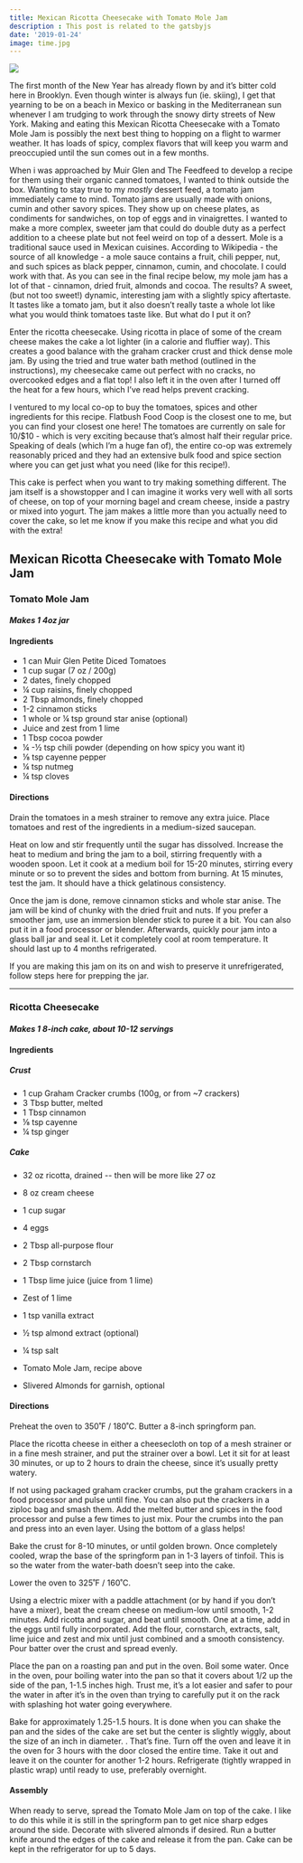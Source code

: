 ```yaml
---
title: Mexican Ricotta Cheesecake with Tomato Mole Jam
description : This post is related to the gatsbyjs
date: '2019-01-24'
image: time.jpg
---
```


<img src="https://www.catster.com/wp-content/uploads/2018/05/A-gray-cat-crying-looking-upset.jpg" />

The first month of the New Year has already flown by and it’s bitter cold here in Brooklyn.  Even though winter is always fun (ie. skiing), I get that yearning to be on a beach in Mexico or basking in the Mediterranean sun whenever I am trudging to work through the snowy dirty streets of New York.  Making and eating this Mexican Ricotta Cheesecake with a Tomato Mole Jam is possibly the next best thing to hopping on a flight to warmer weather.  It has loads of spicy, complex flavors that will keep you warm and preoccupied until the sun comes out in a few months. 

When i was approached by Muir Glen and The Feedfeed to develop a recipe for them using their organic canned tomatoes, I wanted to think outside the box. Wanting to stay true to my *mostly* dessert feed, a tomato jam immediately came to mind. Tomato jams are usually made with onions, cumin and other savory spices. They show up on cheese plates, as condiments for sandwiches, on top of eggs and in vinaigrettes.  I wanted to make a more complex, sweeter jam that could do double duty as a perfect addition to a cheese plate but not feel weird on top of a dessert. Mole is a traditional sauce used in Mexican cuisines. According to Wikipedia - the source of all knowledge - a mole sauce contains a fruit, chili pepper, nut, and such spices as black pepper, cinnamon, cumin, and chocolate.  I could work with that. As you can see in the final recipe below, my mole jam has a lot of that - cinnamon, dried fruit, almonds and cocoa. The results? A sweet, (but not too sweet!) dynamic, interesting jam with a slightly spicy aftertaste.  It tastes like a tomato jam, but it also doesn’t really taste a whole lot like what you would think tomatoes taste like.  But what do I put it on? 

Enter the ricotta cheesecake. Using ricotta in place of some of the cream cheese makes the cake a lot lighter (in a calorie and fluffier way). This creates a good balance with the graham cracker crust and thick dense mole jam.  By using the tried and true water bath method (outlined in the instructions), my cheesecake came out perfect with no cracks, no overcooked edges and a flat top!  I also left it in the oven after I turned off the heat for a few hours, which I’ve read helps prevent cracking.

I ventured to my local co-op to buy the tomatoes, spices and other ingredients for this recipe.  Flatbush Food Coop is the closest one to me, but you can find your closest one here! The tomatoes are currently on sale for 10/$10 - which is very exciting because that’s almost half their regular price. Speaking of deals (which I’m a huge fan of), the entire co-op was extremely reasonably priced and they had an extensive bulk food and spice section where you can get just what you need (like for this recipe!). 

This cake is perfect when you want to try making something different.  The jam itself is a showstopper and I can imagine it works very well with all sorts of cheese, on top of your morning bagel and cream cheese, inside a pastry or mixed into yogurt.   The jam makes a little more than you actually need to cover the cake, so let me know if you make this recipe and what you did with the extra!


## Mexican Ricotta Cheesecake with Tomato Mole Jam

### Tomato Mole Jam
#### _Makes 1 4oz jar_

#### **Ingredients**
- 1 can Muir Glen Petite Diced Tomatoes
- 1 cup sugar (7 oz / 200g)
- 2 dates, finely chopped
- ¼ cup raisins, finely chopped
- 2 Tbsp almonds, finely chopped
- 1-2 cinnamon sticks
- 1 whole or ¼ tsp ground star anise (optional)
- Juice and zest from 1 lime
- 1 Tbsp cocoa powder
- ¼ -½ tsp chili powder (depending on how spicy you want it)
- ⅛ tsp cayenne pepper
- ¼ tsp nutmeg
- ¼ tsp cloves

#### **Directions**
Drain the tomatoes in a mesh strainer to remove any extra juice. Place tomatoes and rest of the ingredients in a medium-sized saucepan.

Heat on low and stir frequently until the sugar has dissolved.  Increase the heat to medium and bring the jam to a boil, stirring frequently with a wooden spoon.  Let it cook at a medium boil for 15-20 minutes, stirring every minute or so to prevent the sides and bottom from burning.  At 15 minutes, test the jam.  It should have a thick gelatinous consistency.  

Once the jam is done, remove cinnamon sticks and whole star anise.  The jam will be kind of chunky with the dried fruit and nuts.  If you prefer a smoother jam, use an immersion blender stick to puree it a bit.  You can also put it in a food processor or blender.  Afterwards, quickly pour jam into a glass ball jar and seal it.  Let it completely cool at room temperature.  It should last up to 4 months refrigerated. 

If you are making this jam on its on and wish to preserve it unrefrigerated, follow steps here for prepping the jar.



______________________________________________

### Ricotta Cheesecake
#### _Makes 1 8-inch cake, about 10-12 servings_

#### **Ingredients**
##### Crust
- 1 cup Graham Cracker crumbs (100g, or from ~7 crackers)
- 3 Tbsp butter, melted
- 1 Tbsp cinnamon
- ⅛ tsp cayenne
- ¼ tsp ginger

##### Cake
- 32 oz ricotta, drained -- then will be more like 27 oz
- 8 oz cream cheese
- 1 cup sugar
- 4 eggs
- 2 Tbsp all-purpose flour
- 2 Tbsp cornstarch
- 1 Tbsp lime juice (juice from 1 lime)
- Zest of 1 lime
- 1 tsp vanilla extract
- ½ tsp almond extract (optional)
- ¼ tsp salt

- Tomato Mole Jam, recipe above
- Slivered Almonds for garnish, optional

#### **Directions**
Preheat the oven to 350˚F / 180˚C. Butter a 8-inch springform pan.

Place the ricotta cheese in either a cheesecloth on top of a mesh strainer or in a fine mesh strainer, and put the strainer over a bowl.  Let it sit for at least 30 minutes, or up to 2 hours to drain the cheese, since it’s usually pretty watery.

If not using packaged graham cracker crumbs, put the graham crackers in a food processor and pulse until fine.  You can also put the crackers in a ziploc bag and smash them.  Add the melted butter and spices in the food processor and pulse a few times to just mix. Pour the crumbs into the pan and press into an even layer.  Using the bottom of a glass helps!

Bake the crust for 8-10 minutes, or until golden brown. Once completely cooled, wrap the base of the springform pan in 1-3 layers of tinfoil.  This is so the water from the water-bath doesn’t seep into the cake. 

Lower the oven to 325˚F / 160˚C.

Using a electric mixer with a paddle attachment (or by hand if you don’t have a mixer), beat the cream cheese on medium-low until smooth, 1-2 minutes.  Add ricotta and sugar, and beat until smooth. One at a time, add in the eggs until fully incorporated. Add the flour, cornstarch, extracts, salt, lime juice and zest and mix until just combined and a smooth consistency.  Pour batter over the crust and spread evenly.

Place the pan on a roasting pan and put in the oven.  Boil some water.  Once in the oven, pour boiling water into the pan so that it covers about 1/2 up the side of the pan, 1-1.5 inches high.  Trust me, it’s a lot easier and safer to pour the water in after it’s in the oven than trying to carefully put it on the rack with splashing hot water going everywhere.

Bake for approximately 1.25-1.5 hours. It is done when you can shake the pan and the sides of the cake are set but the center is slightly wiggly, about the size of an inch in diameter. . That’s fine.  Turn off the oven and leave it in the oven for 3 hours with the door closed the entire time.  Take it out and leave it on the counter for another 1-2 hours. Refrigerate (tightly wrapped in plastic wrap) until ready to use, preferably overnight.

#### **Assembly**
When ready to serve, spread the Tomato Mole Jam on top of the cake.  I like to do this while it is still in the springform pan to get nice sharp edges around the side.  Decorate with slivered almonds if desired.  Run a butter knife around the edges of the cake and release it from the pan. Cake can be kept in the refrigerator for up to 5 days. 
